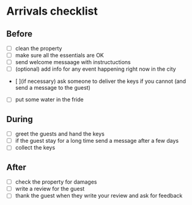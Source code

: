 <!--html_preserve-->

<!-- Global site tag (gtag.js) - Google Analytics -->
<script async src="https://www.googletagmanager.com/gtag/js?id=G-4JDBPM7CZ4"></script>
<script>
  window.dataLayer = window.dataLayer || [];
  function gtag(){dataLayer.push(arguments);}
  gtag('js', new Date());

  gtag('config', 'G-4JDBPM7CZ4');
</script>

<!--/html_preserve-->


# Arrivals checklist

## Before

* [ ] clean the property
* [ ] make sure all the essentials are OK
* [ ] send welcome messaage with instructuctions
* [ ] (optional) add info for any event happening right now in the city
* [ ](if necessary) ask someone to deliver the keys if you cannot (and send a message to the guest)
* [ ] put some water in the fride

## During

* [ ] greet the guests and hand the keys
* [ ] if the guest stay for a long time send a message after a few days
* [ ] collect the keys

## After

* [ ] check the property for damages
* [ ] write a review for the guest
* [ ] thank the guest when they write your review and ask for feedback